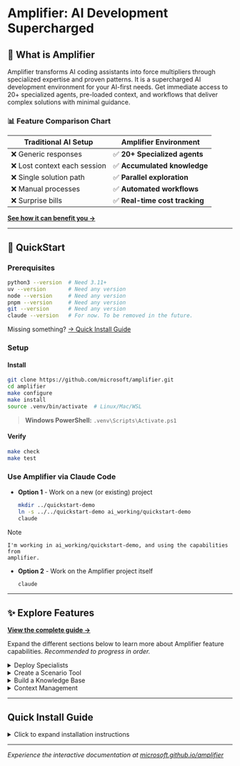 # Amplifier: AI Development Supercharged

## 🎯 What is Amplifier

Amplifier transforms AI coding assistants into force multipliers through specialized expertise and proven patterns. It is a supercharged AI development environment for your AI-first needs. Get immediate access to 20+ specialized agents, pre-loaded context, and workflows that deliver complex solutions with minimal guidance. 

### 📊 Feature Comparison Chart

| Traditional AI Setup | Amplifier Environment |
|----------------------|----------------------|
| ❌ Generic responses | ✅ **20+ Specialized agents** |
| ❌ Lost context each session | ✅ **Accumulated knowledge** |  
| ❌ Single solution path | ✅ **Parallel exploration** |
| ❌ Manual processes | ✅ **Automated workflows** |
| ❌ Surprise bills | ✅ **Real-time cost tracking** |


**[See how it can benefit you →](https://microsoft.github.io/amplifier)**

---

## 🚀 QuickStart 

### Prerequisites

```bash
python3 --version  # Need 3.11+
uv --version       # Need any version
node --version     # Need any version
pnpm --version     # Need any version
git --version      # Need any version
claude --version   # For now. To be removed in the future.
```

Missing something? [→ Quick Install Guide](#quick-install-guide)


### Setup

#### Install
```bash
git clone https://github.com/microsoft/amplifier.git
cd amplifier
make configure
make install
source .venv/bin/activate  # Linux/Mac/WSL
```
> **Windows PowerShell:** `.venv\Scripts\Activate.ps1`

#### Verify
```bash
make check
make test
```


### Use Amplifier via Claude Code

- **Option 1** - Work on a new (or existing) project
    ```bash
    mkdir ../quickstart-demo
    ln -s ../../quickstart-demo ai_working/quickstart-demo
    claude
    ```

> [!NOTE]
> ```
> I'm working in ai_working/quickstart-demo, and using the capabilities from 
> amplifier.
>```

- **Option 2** - Work on the Amplifier project itself
    ```bash
    claude
    ```

---

## ✨  Explore Features

**[View the complete guide →](https://microsoft.github.io/amplifier)**

Expand the different sections below to learn more about Amplifier feature capabilities. *Recommended to progress in order.*

<details>
<summary> Deploy Specialists</summary>

> ### 💡 Deploy Specialists
>*Amplifier includes 20+ specialized AI agents, each trained for specific tasks like architecture design, bug hunting, test coverage analysis, and modular code generation. These specialists work with expert-level precision, delivering focused results without the context confusion of general-purpose AI assistants.*
>
> **[Learn more about Specialists →](https://microsoft.github.io/amplifier)**
> 
> ### Try It Out
>```
>>  Use zen-architect to design a CLI tool that analyzes markdown files and reports: word 
>   count, heading count, link count, and reading time estimate
>```
> **What you'll see**: A clean design spec for the modular-builder to use.
> <br>
>```
>>  Use modular-builder to implement the markdown analyzer
>```
> **What you'll experience**: An automated workflow that implements the design.

</details>

<details>
<summary>Create a Scenario Tool</summary>

> ### 🎨 Create A Scenario Tool
>*Scenario tools are reusable CLI applications that combine Python code structure with AI intelligence for reliable, repeatable workflows. Create custom tools once, then run them anytime with simple make commands - perfect for standardizing complex multi-step processes.*
>
> **[Learn more about Scenario Tools →](https://microsoft.github.io/amplifier)**
>
> ### Try It Out
>```
>>  I need a @scenarios/ tool that creates multiple text-based files such as notes, specs,
>   decisions, etc., all based on the current material in the demo directory. These files will 
>   be used to showcase Amplifier's knowledge base capabilities. The files should be diverse 
>   enough to demonstrate what the knowledge commands can do, but small enough that knowledge-
>   update can complete within 2 minutes. Because this tool is for a demo, please keep the 
>   design compact enough that it can be implemented within 2 minutes.
>```
> **What you'll discover**: How simple it is to create a dependable tool
> <br>
>```
>>  Run the scenario tool to create content for the ~/quickstart-demo.
>```
> **What you'll see**: Content generated for the demo using the newly created Scenario.

</details>

<details>
<summary>Build a Knowledge Base</summary>

> ### 📚 Build a Knowledge Base
>*Amplifier's knowledge system automatically extracts concepts, relationships, and insights from your documents, organizing them into a queryable knowledge graph. This enables powerful semantic search, pattern recognition, and context-aware assistance across your entire project documentation.*
>
> **[Learn more about the Knowledge Base →](https://microsoft.github.io/amplifier)**
>
> ### Try It Out
>```
>>  make knowledge-update for AMPLIFIER_CONTENT_DIRS="~/quickstart-demo"
>```
> **What you'll experience**: Knowledge classification and extraction at work on the new content. *This step can take ~10-15 minutes.*
> <br>
>```
>>  make knowledge-stats
>
>>  make knowledge-graph-viz
>```
> **What you'll see**: Statistics and a visualization of the content.

</details>

<details>
<summary>Context Management</summary>

> ### 🧠 Context Management
>*Amplifier's context management intelligently compresses long conversation sessions, reducing token usage while preserving the essential information you need. All conversation history is automatically saved as searchable transcripts that you can restore anytime, ensuring no valuable context is ever lost.*
>
>**[Learn more about Context Management →](https://microsoft.github.io/amplifier)**
> 
> ### Try It Out
>```
>>  /compact
>```
> **What you'll see**: A summary is saved but the full history is cleared.
> <br>
>```
>>  What are the available transcripts?
>
>>  /transcript
>```
> **What you'll discover**: Even compacted conversations can be restored for context.
>
</details>

---

## Quick Install Guide

<details>
<summary>Click to expand installation instructions</summary>

### Mac

```bash
brew install python3 node git pnpm uv
npm install -g @anthropic-ai/claude-cli
```

### Ubuntu/Debian/WSL

```bash
# System packages
sudo apt update && sudo apt install -y python3 python3-pip nodejs npm git

# pnpm
npm install -g pnpm
pnpm setup && source ~/.bashrc

# uv (Python package manager)
curl -LsSf https://astral.sh/uv/install.sh | sh

# Claude Code CLI
npm install -g @anthropic-ai/claude-cli
```

### Windows

1. Install [WSL2](https://learn.microsoft.com/windows/wsl/install)
2. Run Ubuntu commands above inside WSL

### Manual Downloads

- [Python](https://python.org/downloads) (3.11 or newer)
- [Node.js](https://nodejs.org) (any recent version)
- [pnpm](https://pnpm.io/installation) (package manager)
- [Git](https://git-scm.com) (any version)
- [uv](https://docs.astral.sh/uv/getting-started/installation/) (Python package manager)
- [Claude Code CLI](https://github.com/anthropics/claude-code) (AI assistant)

</details>

---

*Experience the interactive documentation at [microsoft.github.io/amplifier](https://microsoft.github.io/amplifier)*